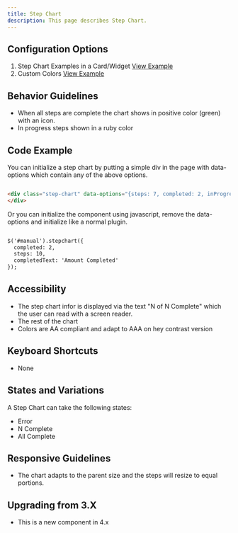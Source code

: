 ```yaml
---
title: Step Chart  
description: This page describes Step Chart.
---
```


## Configuration Options

1. Step Chart Examples in a Card/Widget [View Example]( ../components/stepchart/example-index)
1. Custom Colors [View Example]( ../components/stepchart/example-colors)

## Behavior Guidelines

- When all steps are complete the chart shows in positive color (green) with an icon.
- In progress steps shown in a ruby color

## Code Example

You can initialize a step chart by putting a simple div in the page with data-options which contain any of the above options.

```html

<div class="step-chart" data-options="{steps: 7, completed: 2, inProgress: 3, iconType: 'icon-error', extraText: '2 Days Overdue'}">
</div>


```

Or you can initialize the component using javascript, remove the data-options and initialize like a normal plugin.

```html

$('#manual').stepchart({
  completed: 2,
  steps: 10,
  completedText: 'Amount Completed'
});


```

## Accessibility

- The step chart infor is displayed via the text "N of N Complete" which the user can read with a screen reader.
- The rest of the chart
- Colors are AA compliant and adapt to AAA on hey contrast version

## Keyboard Shortcuts

- None

## States and Variations

A Step Chart can take the following states:

- Error
- N Complete
- All Complete

## Responsive Guidelines

- The chart adapts to the parent size and the steps will resize to equal portions.

## Upgrading from 3.X

- This is a new component in 4.x
